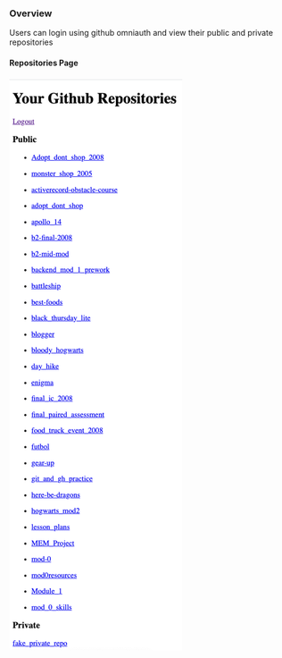 ### Overview
Users can login using github omniauth and view their public and private repositories

#### Repositories Page
![Image of Private Page with Repositories](https://github.com/Oxalisviolacea/oauth/blob/main/images/Repositories.png)
